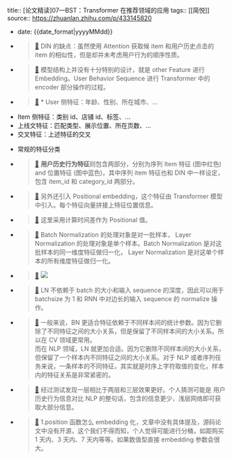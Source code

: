 title:: [论文精读]07—BST：Transformer 在推荐领域的应用
tags:: [[简悦]]
source:: https://zhuanlan.zhihu.com/p/433145820

- date: {{date_format|yyyyMMdd}}


- > [📌](<http://localhost:7026/pdf/[论文精读]07—BST：Transformer 在推荐领域的应用#id=1652742827311>) DIN 的缺点：虽然使用 Attention 获取候 item 和用户历史点击的 item 的相似性，但是却并未考虑用户行为的顺序性质。
  

- > [📌](<http://localhost:7026/pdf/[论文精读]07—BST：Transformer 在推荐领域的应用#id=1652742885833>) 模型结构上并没有十分特别的设计，就是 other Feature 进行 Embedding。User Behavior Sequence 进行 Transformer 中的 encoder 部分操作的过程。
  

- > [📌](<http://localhost:7026/pdf/[论文精读]07—BST：Transformer 在推荐领域的应用#id=1652742923481>) *   User 侧特征：年龄、性别、所在城市、...
*   Item 侧特征：类别 id、店铺 id、标签、...
*   上线文特征：匹配类型、展示位置、所在页数、...
*   交叉特征：上述特征的交叉
  
  -  常规的特征分类

- > [📌](<http://localhost:7026/pdf/[论文精读]07—BST：Transformer 在推荐领域的应用#id=1652742989181>) **用户历史行为特征**则包含两部分，分别为序列 Item 特征 (图中红色) and 位置特征 (图中蓝色)，其中序列 item 特征也和 DIN 中一样设定，包含 item_id 和 category_id 两部分。
  

- > [📌](<http://localhost:7026/pdf/[论文精读]07—BST：Transformer 在推荐领域的应用#id=1652743019396>) 另外还引入 Positional embedding，这个特征由 Transformer 模型中引入。每个特征向量拼接上特征位置信息。
  

- > [📌](<http://localhost:7026/pdf/[论文精读]07—BST：Transformer 在推荐领域的应用#id=1652743182499>) 这里采用计算时间差作为 Positional 值。
  

- > [📌](<http://localhost:7026/pdf/[论文精读]07—BST：Transformer 在推荐领域的应用#id=1652743406731>) Batch Normalization 的处理对象是对一批样本， Layer Normalization 的处理对象是单个样本。Batch Normalization 是对这批样本的同一维度特征做归一化， Layer Normalization 是对这单个样本的所有维度特征做归一化。
  

- > [📌](<http://localhost:7026/pdf/[论文精读]07—BST：Transformer 在推荐领域的应用#id=1652743262180>) ![](https://pic4.zhimg.com/v2-5e02819da020fb24adb66ee002cd277f_r.jpg)
  

- > [📌](<http://localhost:7026/pdf/[论文精读]07—BST：Transformer 在推荐领域的应用#id=1652743422007>) LN 不依赖于 batch 的大小和输入 sequence 的深度，因此可以用于 batchsize 为 1 和 RNN 中对边长的输入 sequence 的 normalize 操作。
  

- > [📌](<http://localhost:7026/pdf/[论文精读]07—BST：Transformer 在推荐领域的应用#id=1652743469907>) 一般来说，BN 更适合特征依赖于不同样本间的统计参数。因为它删除了不同特征之间的大小关系，但是保留了不同样本间的大小关系。所以在 CV 领域更常用。  
而在 NLP 领域，LN 就更加合适。因为它删除不同样本间的大小关系，但保留了一个样本内不同特征之间的大小关系。对于 NLP 或者序列任务来说，一条样本的不同特征，其实就是时序上字符取值的变化，样本内的特征关系是非常紧密的。
  

- > [📌](<http://localhost:7026/pdf/[论文精读]07—BST：Transformer 在推荐领域的应用#id=1652743488587>) 经过测试发现一层相比于两层和三层效果更好。个人猜测可能是 用户历史行为信息对比 NLP 的整句话，包含的信息更少，浅层网络即可获取大部分信息。
  

- > [📌](<http://localhost:7026/pdf/[论文精读]07—BST：Transformer 在推荐领域的应用#id=1652743550336>) 1.position 函数怎么 embedding 化，文章中没有具体提及，源码论文中没有开源，这个我们不得而知，个人觉得可能进行分桶，如距购买 1 天内、3 天内、7 天内等等。如果数值型直接 embedding 参数会很大。
  

